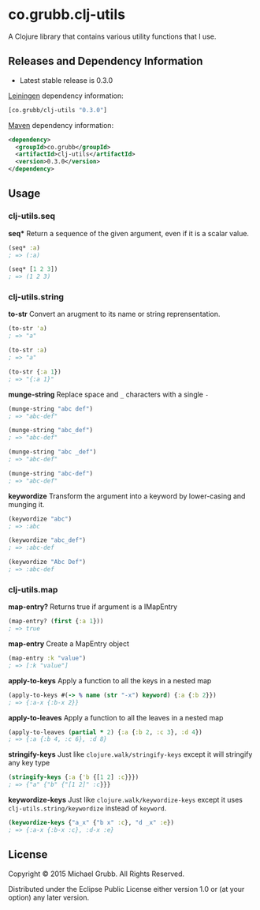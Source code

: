 # co.grubb.clj-utils

A Clojure library that contains various utility functions that I use.

## Releases and Dependency Information

* Latest stable release is 0.3.0

[Leiningen](http://leiningen.org/) dependency information:

```clojure
[co.grubb/clj-utils "0.3.0"]
```

[Maven](http://maven.apache.org/) dependency information:

```xml
<dependency>
  <groupId>co.grubb</groupId>
  <artifactId>clj-utils</artifactId>
  <version>0.3.0</version>
</dependency>
```

## Usage

### clj-utils.seq

__seq*__
Return a sequence of the given argument, even if it is a scalar value.
```clojure
(seq* :a)
; => (:a)

(seq* [1 2 3])
; => (1 2 3)
```
### clj-utils.string

__to-str__
Convert an arugment to its name or string reprensentation.
```clojure
(to-str 'a)
; => "a"

(to-str :a)
; => "a"

(to-str {:a 1})
; => "{:a 1}"
```
__munge-string__
Replace space and `_` characters with a single `-`
```clojure
(munge-string "abc def")
; => "abc-def"

(munge-string "abc_def")
; => "abc-def"

(munge-string "abc _def")
; => "abc-def"

(munge-string "abc-def")
; => "abc-def"
```

__keywordize__
Transform the argument into a keyword by lower-casing and munging it.
```clojure
(keywordize "abc")
; => :abc

(keywordize "abc_def")
; => :abc-def

(keywordize "Abc Def")
; => :abc-def
```

### clj-utils.map

__map-entry?__ Returns true if argument is a IMapEntry
```clojure
(map-entry? (first {:a 1}))
; => true
```

__map-entry__ Create a MapEntry object
```clojure
(map-entry :k "value")
; => [:k "value"]
```

__apply-to-keys__ Apply a function to all the keys in a nested map
```clojure
(apply-to-keys #(-> % name (str "-x") keyword) {:a {:b 2}})
; => {:a-x {:b-x 2}}
```

__apply-to-leaves__ Apply a function to all the leaves in a nested map
```clojure
(apply-to-leaves (partial * 2) {:a {:b 2, :c 3}, :d 4})
; => {:a {:b 4, :c 6}, :d 8}
```

__stringify-keys__ Just like `clojure.walk/stringify-keys` except it will stringify any key type
```clojure
(stringify-keys {:a {'b {[1 2] :c}}})
; => {"a" {"b" {"[1 2]" :c}}}
```

__keywordize-keys__ Just like `clojure.walk/keywordize-keys` except it uses `clj-utils.string/keywordize` instead of `keyword`.
```clojure
(keywordize-keys {"a_x" {"b x" :c}, "d _x" :e})
; => {:a-x {:b-x :c}, :d-x :e}
```

## License

Copyright © 2015 Michael Grubb. All Rights Reserved.

Distributed under the Eclipse Public License either version 1.0 or (at
your option) any later version.
